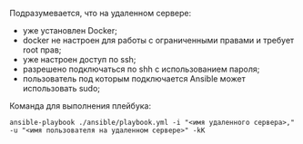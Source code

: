 Подразумевается, что на удаленном сервере:
- уже установлен Docker;
- docker не настроен для работы с ограниченными правами и требует root прав;
- уже настроен доступ по ssh;
- разрешено подключаться по shh с использованием пароля;
- пользователь под которым подключается Ansible может использовать sudo;

Команда для выполнения плейбука:
```
ansible-playbook ./ansible/playbook.yml -i "<имя удаленного сервера>," -u "<имя пользователя на удаленном сервере>" -kK
```